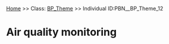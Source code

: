 [Home](https://github.com/mm80843/T3.5/blob/main/docs/index.md) >> Class: [BP_Theme](https://github.com/mm80843/T3.5/tree/main/docs/BP_Theme/index.md) >> Individual ID:PBN__BP_Theme_12 

# __Air quality monitoring__

